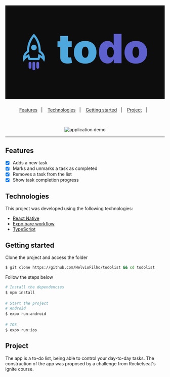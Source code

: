 <h1 align="center">
  <img alt="TodoList" title="TodoList" src=".github/logo.svg" />
</h1>

<p align="center">
  <a href="#features">Features</a>&nbsp;&nbsp;&nbsp;|&nbsp;&nbsp;&nbsp;
  <a href="#technologies">Technologies</a>&nbsp;&nbsp;&nbsp;|&nbsp;&nbsp;&nbsp;
  <a href="#getting-started">Getting started</a>&nbsp;&nbsp;&nbsp;|&nbsp;&nbsp;&nbsp;
  <a href="#project">Project</a>&nbsp;&nbsp;&nbsp;|&nbsp;&nbsp;&nbsp;
</p>

<br>

<p align="center">
  <img height="500" alt="application demo" src=".github/demo.gif">
</p>

---

## Features

- [x] Adds a new task
- [x] Marks and unmarks a task as completed
- [x] Removes a task from the list
- [x] Show task completion progress

## Technologies

This project was developed using the following technologies:

- [React Native](https://reactnative.dev/)
- [Expo bare workflow](https://expo.io/)
- [TypeScript](https://www.typescriptlang.org/)

## Getting started

Clone the project and access the folder

```bash
$ git clone https://github.com/HelvioFilho/todolist && cd todolist
```

Follow the steps below
```bash
# Install the dependencies
$ npm install

# Start the project
# Android
$ expo run:android 

# IOS
$ expo run:ios
```

## Project

The app is a to-do list, being able to control your day-to-day tasks.
The construction of the app was proposed by a challenge from Rocketseat's ignite course.